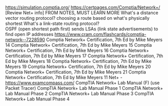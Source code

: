 https://simulation.comptia.org/
https://certpages.com/Comptia/Network+/
[Review Net+ info]
  FROM NOTES, MUST LEARN MORE
    What's a distance vector routing protocol?	choosing a route based on what's physically shortest
    What's a link-state routing protocol?	
    OSPF (open shortest path first) sends LSAs (link state advertisements) to find open IP addresses
  https://www.cram.com/flashcards/comptia-network--7228590
  Comptia Network+ Certification, 7th Ed by Mike Meyers 14
  Comptia Network+ Certification, 7th Ed by Mike Meyers 15
  Comptia Network+ Certification, 7th Ed by Mike Meyers 16
  Comptia Network+ Certification, 7th Ed by Mike Meyers 17
  Comptia Network+ Certification, 7th Ed by Mike Meyers 18
  Comptia Network+ Certification, 7th Ed by Mike Meyers 19
  Comptia Network+ Certification, 7th Ed by Mike Meyers 20
  Comptia Network+ Certification, 7th Ed by Mike Meyers 21
  Comptia Network+ Certification, 7th Ed by Mike Meyers 11
  Net+ - https://www.examcompass.com/
CompTIA Network+ Lab Manual (F) (use Packet Tracer)
  CompTIA Network+ Lab Manual Phase 1
  CompTIA Network+ Lab Manual Phase 2
  CompTIA Network+ Lab Manual Phase 3
  CompTIA Network+ Lab Manual Phase 4
